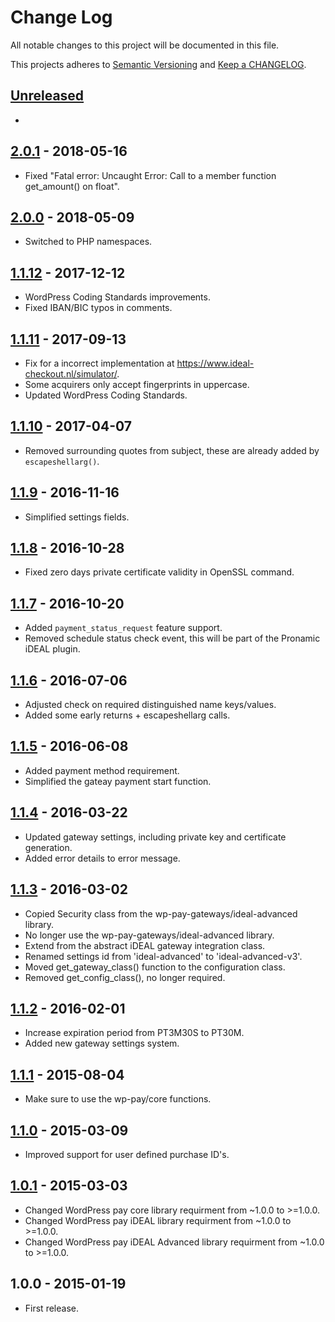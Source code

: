 # Change Log

All notable changes to this project will be documented in this file.

This projects adheres to [Semantic Versioning](http://semver.org/) and [Keep a CHANGELOG](http://keepachangelog.com/).

## [Unreleased][unreleased]
-

## [2.0.1] - 2018-05-16
- Fixed "Fatal error: Uncaught Error: Call to a member function get_amount() on float".

## [2.0.0] - 2018-05-09
- Switched to PHP namespaces.

## [1.1.12] - 2017-12-12
- WordPress Coding Standards improvements.
- Fixed IBAN/BIC typos in comments.

## [1.1.11] - 2017-09-13
- Fix for a incorrect implementation at https://www.ideal-checkout.nl/simulator/.
- Some acquirers only accept fingerprints in uppercase.
- Updated WordPress Coding Standards.

## [1.1.10] - 2017-04-07
- Removed surrounding quotes from subject, these are already added by `escapeshellarg()`.

## [1.1.9] - 2016-11-16
- Simplified settings fields.

## [1.1.8] - 2016-10-28
- Fixed zero days private certificate validity in OpenSSL command.

## [1.1.7] - 2016-10-20
- Added `payment_status_request` feature support.
- Removed schedule status check event, this will be part of the Pronamic iDEAL plugin.

## [1.1.6] - 2016-07-06
- Adjusted check on required distinguished name keys/values.
- Added some early returns + escapeshellarg calls.

## [1.1.5] - 2016-06-08
- Added payment method requirement.
- Simplified the gateay payment start function.

## [1.1.4] - 2016-03-22
- Updated gateway settings, including private key and certificate generation.
- Added error details to error message.

## [1.1.3] - 2016-03-02
- Copied Security class from the wp-pay-gateways/ideal-advanced library.
- No longer use the wp-pay-gateways/ideal-advanced library.
- Extend from the abstract iDEAL gateway integration class.
- Renamed settings id from 'ideal-advanced' to 'ideal-advanced-v3'.
- Moved get_gateway_class() function to the configuration class.
- Removed get_config_class(), no longer required.

## [1.1.2] - 2016-02-01
- Increase expiration period from PT3M30S to PT30M.
- Added new gateway settings system.

## [1.1.1] - 2015-08-04
- Make sure to use the wp-pay/core functions.

## [1.1.0] - 2015-03-09
- Improved support for user defined purchase ID's.

## [1.0.1] - 2015-03-03
- Changed WordPress pay core library requirment from ~1.0.0 to >=1.0.0.
- Changed WordPress pay iDEAL library requirment from ~1.0.0 to >=1.0.0.
- Changed WordPress pay iDEAL Advanced library requirment from ~1.0.0 to >=1.0.0.

## 1.0.0 - 2015-01-19
- First release.

[unreleased]: https://github.com/wp-pay-gateways/ideal-advanced-v3/compare/2.0.1...HEAD
[2.0.1]: https://github.com/wp-pay-gateways/ideal-advanced-v3/compare/2.0.0...2.0.1
[2.0.0]: https://github.com/wp-pay-gateways/ideal-advanced-v3/compare/1.1.12...2.0.0
[1.1.12]: https://github.com/wp-pay-gateways/ideal-advanced-v3/compare/1.1.11...1.1.12
[1.1.11]: https://github.com/wp-pay-gateways/ideal-advanced-v3/compare/1.1.10...1.1.11
[1.1.10]: https://github.com/wp-pay-gateways/ideal-advanced-v3/compare/1.1.9...1.1.10
[1.1.9]: https://github.com/wp-pay-gateways/ideal-advanced-v3/compare/1.1.8...1.1.9
[1.1.8]: https://github.com/wp-pay-gateways/ideal-advanced-v3/compare/1.1.7...1.1.8
[1.1.7]: https://github.com/wp-pay-gateways/ideal-advanced-v3/compare/1.1.6...1.1.7
[1.1.6]: https://github.com/wp-pay-gateways/ideal-advanced-v3/compare/1.1.5...1.1.6
[1.1.5]: https://github.com/wp-pay-gateways/ideal-advanced-v3/compare/1.1.4...1.1.5
[1.1.4]: https://github.com/wp-pay-gateways/ideal-advanced-v3/compare/1.1.3...1.1.4
[1.1.3]: https://github.com/wp-pay-gateways/ideal-advanced-v3/compare/1.1.2...1.1.3
[1.1.2]: https://github.com/wp-pay-gateways/ideal-advanced-v3/compare/1.1.1...1.1.2
[1.1.1]: https://github.com/wp-pay-gateways/ideal-advanced-v3/compare/1.1.0...1.1.1
[1.1.0]: https://github.com/wp-pay-gateways/ideal-advanced-v3/compare/1.0.1...1.1.0
[1.0.1]: https://github.com/wp-pay-gateways/ideal-advanced-v3/compare/1.0.0...1.0.1
